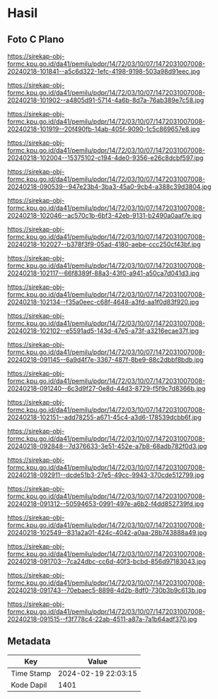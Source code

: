 # Hasil

## Foto C Plano

https://sirekap-obj-formc.kpu.go.id/da41/pemilu/pdpr/14/72/03/10/07/1472031007008-20240218-101841--a5c6d322-1efc-4198-9198-503a98d91eec.jpg

https://sirekap-obj-formc.kpu.go.id/da41/pemilu/pdpr/14/72/03/10/07/1472031007008-20240218-101902--a4805d91-5714-4a6b-8d7a-76ab389e7c58.jpg

https://sirekap-obj-formc.kpu.go.id/da41/pemilu/pdpr/14/72/03/10/07/1472031007008-20240218-101919--20f490fb-14ab-405f-9090-1c5c869657e8.jpg

https://sirekap-obj-formc.kpu.go.id/da41/pemilu/pdpr/14/72/03/10/07/1472031007008-20240218-102004--15375102-c194-4de0-9356-e26c8dcbf597.jpg

https://sirekap-obj-formc.kpu.go.id/da41/pemilu/pdpr/14/72/03/10/07/1472031007008-20240218-090539--947e23b4-3ba3-45a0-9cb4-a388c39d3804.jpg

https://sirekap-obj-formc.kpu.go.id/da41/pemilu/pdpr/14/72/03/10/07/1472031007008-20240218-102046--ac570c1b-6bf3-42eb-9131-b2490a0aaf7e.jpg

https://sirekap-obj-formc.kpu.go.id/da41/pemilu/pdpr/14/72/03/10/07/1472031007008-20240218-102027--b378f3f9-05ad-4180-aebe-ccc250cf43bf.jpg

https://sirekap-obj-formc.kpu.go.id/da41/pemilu/pdpr/14/72/03/10/07/1472031007008-20240218-102117--66f8389f-88a3-43f0-a941-a50ca7d041d3.jpg

https://sirekap-obj-formc.kpu.go.id/da41/pemilu/pdpr/14/72/03/10/07/1472031007008-20240218-102134--f35a0eec-c68f-4648-a3fd-aa1f0d83f920.jpg

https://sirekap-obj-formc.kpu.go.id/da41/pemilu/pdpr/14/72/03/10/07/1472031007008-20240218-102102--e5591ad5-143d-47e5-a73f-a3216ecae37f.jpg

https://sirekap-obj-formc.kpu.go.id/da41/pemilu/pdpr/14/72/03/10/07/1472031007008-20240218-091145--6a9d4f7e-3367-487f-8be9-88c2dbbf8bdb.jpg

https://sirekap-obj-formc.kpu.go.id/da41/pemilu/pdpr/14/72/03/10/07/1472031007008-20240218-091240--6c3d9f27-0e8d-44d3-8729-f5f9c7d8366b.jpg

https://sirekap-obj-formc.kpu.go.id/da41/pemilu/pdpr/14/72/03/10/07/1472031007008-20240218-102151--add78255-a671-45c4-a3d6-178539dcbb6f.jpg

https://sirekap-obj-formc.kpu.go.id/da41/pemilu/pdpr/14/72/03/10/07/1472031007008-20240218-092848--7d376633-3e51-452e-a7b8-68adb782f0d3.jpg

https://sirekap-obj-formc.kpu.go.id/da41/pemilu/pdpr/14/72/03/10/07/1472031007008-20240218-092911--dcde51b3-27e5-49cc-9943-370cde512799.jpg

https://sirekap-obj-formc.kpu.go.id/da41/pemilu/pdpr/14/72/03/10/07/1472031007008-20240218-091312--50594653-0991-497e-a6b2-f4dd852739fd.jpg

https://sirekap-obj-formc.kpu.go.id/da41/pemilu/pdpr/14/72/03/10/07/1472031007008-20240218-102549--831a2a01-424c-4042-a0aa-28b743888a49.jpg

https://sirekap-obj-formc.kpu.go.id/da41/pemilu/pdpr/14/72/03/10/07/1472031007008-20240218-091703--7ca24dbc-cc6d-40f3-bcbd-856d97183043.jpg

https://sirekap-obj-formc.kpu.go.id/da41/pemilu/pdpr/14/72/03/10/07/1472031007008-20240218-091743--70ebaec5-8898-4d2b-8df0-730b3b9c613b.jpg

https://sirekap-obj-formc.kpu.go.id/da41/pemilu/pdpr/14/72/03/10/07/1472031007008-20240218-091515--f3f778c4-22ab-4511-a87a-7a1b64adf370.jpg


## Metadata

| Key        | Value               |
| ---------- | ------------------- |
| Time Stamp | 2024-02-19 22:03:15 |
| Kode Dapil | 1401                |



